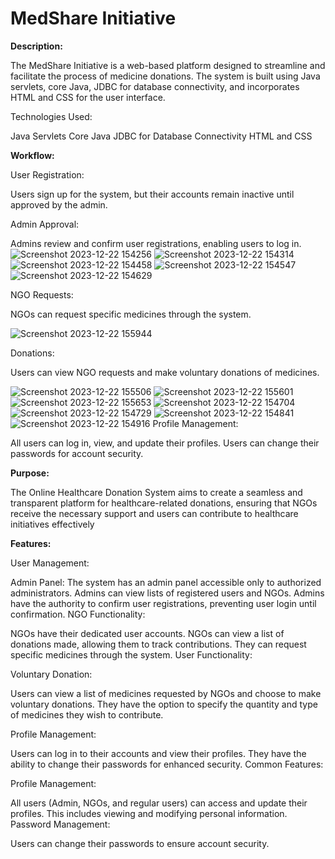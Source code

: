 # MedShare Initiative



<b>Description:</b>

The MedShare Initiative is a web-based platform designed to streamline and facilitate the process of medicine donations. The system is built using Java servlets, core Java, JDBC for database connectivity, and incorporates HTML and CSS for the user interface.

Technologies Used:

Java Servlets
Core Java
JDBC for Database Connectivity
HTML and CSS

<b>Workflow:</b>

User Registration:

Users sign up for the system, but their accounts remain inactive until approved by the admin.

Admin Approval:

Admins review and confirm user registrations, enabling users to log in.
![Screenshot 2023-12-22 154256](https://github.com/kanaklata-Lakkawar/Online-Healthcare-Donation-System/assets/114863229/b2c3b6ce-ee7a-4e8e-bb8d-a644412fa8f8)
![Screenshot 2023-12-22 154314](https://github.com/kanaklata-Lakkawar/Online-Healthcare-Donation-System/assets/114863229/85d717d8-4fe6-43dc-b8cf-1faaf890855a)
![Screenshot 2023-12-22 154458](https://github.com/kanaklata-Lakkawar/Online-Healthcare-Donation-System/assets/114863229/17b93f6d-1e26-472e-a428-c9ba45a5ad14)
![Screenshot 2023-12-22 154547](https://github.com/kanaklata-Lakkawar/Online-Healthcare-Donation-System/assets/114863229/ce625cc0-ac91-45e7-9e72-a3cc2b5fc618)
![Screenshot 2023-12-22 154629](https://github.com/kanaklata-Lakkawar/Online-Healthcare-Donation-System/assets/114863229/ef644323-3224-45c2-a54a-7a3a7a155c26)

NGO Requests:

NGOs can request specific medicines through the system.

![Screenshot 2023-12-22 155944](https://github.com/kanaklata-Lakkawar/Online-Healthcare-Donation-System/assets/114863229/deb28dbe-64fa-4f8f-ac8f-4182a920673c)

Donations:

Users can view NGO requests and make voluntary donations of medicines.

![Screenshot 2023-12-22 155506](https://github.com/kanaklata-Lakkawar/Online-Healthcare-Donation-System/assets/114863229/3e693453-141b-4aeb-8362-fa150ba6b514)
![Screenshot 2023-12-22 155601](https://github.com/kanaklata-Lakkawar/Online-Healthcare-Donation-System/assets/114863229/52e3ade6-32d2-4ae7-bd64-10feb7c15bcf)
![Screenshot 2023-12-22 155653](https://github.com/kanaklata-Lakkawar/Online-Healthcare-Donation-System/assets/114863229/f6865258-fe46-423d-90b3-ce01bacd963f)
![Screenshot 2023-12-22 154704](https://github.com/kanaklata-Lakkawar/Online-Healthcare-Donation-System/assets/114863229/efa1abbc-90de-4861-b852-9c119b6b2784)
![Screenshot 2023-12-22 154729](https://github.com/kanaklata-Lakkawar/Online-Healthcare-Donation-System/assets/114863229/9bce1bea-4f19-422e-b980-dec5c5ab9135)
![Screenshot 2023-12-22 154841](https://github.com/kanaklata-Lakkawar/Online-Healthcare-Donation-System/assets/114863229/a6904a98-87d3-45bc-a5ab-415327fac849)
![Screenshot 2023-12-22 154916](https://github.com/kanaklata-Lakkawar/Online-Healthcare-Donation-System/assets/114863229/8e86e348-28af-477a-8a85-b4bc1d7289a4)
Profile Management:

All users can log in, view, and update their profiles.
Users can change their passwords for account security.

<b>Purpose:</b>

The Online Healthcare Donation System aims to create a seamless and transparent platform for healthcare-related donations, ensuring that NGOs receive the necessary support and users can contribute to healthcare initiatives effectively

<b>Features:</b>

User Management:

Admin Panel:
The system has an admin panel accessible only to authorized administrators.
Admins can view lists of registered users and NGOs.
Admins have the authority to confirm user registrations, preventing user login until confirmation.
NGO Functionality:

NGOs have their dedicated user accounts.
NGOs can view a list of donations made, allowing them to track contributions.
They can request specific medicines through the system.
User Functionality:

Voluntary Donation:

Users can view a list of medicines requested by NGOs and choose to make voluntary donations.
They have the option to specify the quantity and type of medicines they wish to contribute.

Profile Management:

Users can log in to their accounts and view their profiles.
They have the ability to change their passwords for enhanced security.
Common Features:

Profile Management:

All users (Admin, NGOs, and regular users) can access and update their profiles.
This includes viewing and modifying personal information.
Password Management:

Users can change their passwords to ensure account security.
